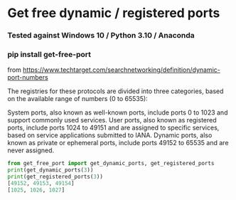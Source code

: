 # Get free dynamic / registered ports 


### Tested against Windows 10 / Python 3.10 / Anaconda

### pip install get-free-port


from https://www.techtarget.com/searchnetworking/definition/dynamic-port-numbers

The registries for these protocols are divided into three categories,
 based on the available range of numbers (0 to 65535):

System ports, also known as well-known ports, include ports 0 to 1023 and 
support commonly used services.
User ports, also known as registered ports, include ports 1024 to 49151 and 
are assigned to specific services, based on service applications submitted to IANA.
Dynamic ports, also known as private or ephemeral ports, include 
ports 49152 to 65535 and are never assigned.

```python
from get_free_port import get_dynamic_ports, get_registered_ports
print(get_dynamic_ports(3))
print(get_registered_ports(3))
[49152, 49153, 49154]
[1025, 1026, 1027]
```